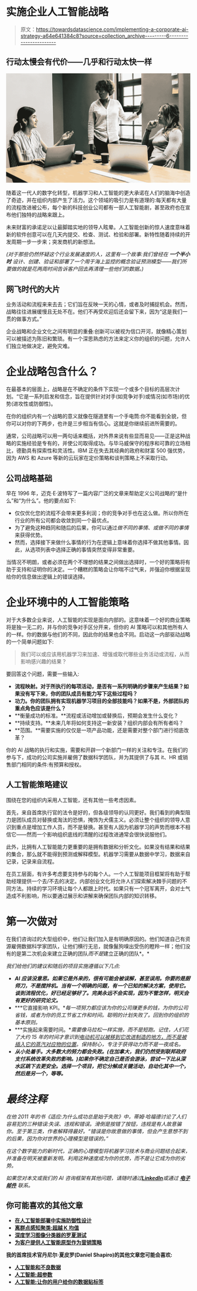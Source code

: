# 实施企业人工智能战略

> 原文：<https://towardsdatascience.com/implementing-a-corporate-ai-strategy-a64e641384c8?source=collection_archive---------6----------------------->

## 行动太慢会有代价——几乎和行动太快一样

![](img/83ecf9a8d35cccea3978e41db7c4f37e.png)

随着这一代人的数字化转型，机器学习和人工智能的更大承诺在人们的脑海中创造了奇迹，并在组织内部产生了活力。这个领域的吸引力是有道理的:每天都有大量的流程改进被公布，每个新的科技创业公司都有一部人工智能剧，甚至政府也在宣布他们独特的战略来跟上。

未来财富的承诺足以让最脚踏实地的领导人眩晕。人工智能创新的惊人速度意味着新的软件创意可以在几天内提交、检查、测试、检验和部署。新特性随着持续的开发周期一步一步来；突发商机的新想法。

*(对于那些仍然怀疑这个行业发展速度的人，这里有一个故事:我们曾经在* ***一个半小时*** *设计、创建、验证和部署了一个用于海上监控的概念验证预测模型——我们所要做的就是花两周时间告诉客户回去再清理一些他们的数据。)*

## 网飞时代的大片

业务活动和流程来来去去；它们旨在反映一天的心情，或者及时捕捉机会。然而，战略往往进展缓慢且无处不在。他们不再受欢迎后还会留下来，因为“这是我们一贯的做事方式。”

企业战略和企业文化之间有明显的重叠:创新可以被视为信口开河，就像精心策划可以被描述为陈旧和繁琐。有一个深思熟虑的方法来定义你的组织的问题，允许人们独立地做决定，避免灾难。

# 企业战略包含什么？

在最基本的层面上，战略是在不确定的条件下实现一个或多个目标的高层次计划。“它是一系列启发和信念，旨在提供针对对手(如竞争对手)或情况(如市场)的优势(进攻性或防御性)。

在你的组织内有一个战略的意义就像在隧道里有一个手电筒:你不能看到全貌，但你可以对你的下两步，也许是三步相当有信心。这就是你继续前进所需要的。

通常，公司战略可以用一两句话来概括，对外界来说有些显而易见——正是这种战略的实施经验是专有的，并使公司取得成功。与毕马威保守的程序和可靠的立场相比，德勤具有探索性和灵活性。IBM 正在失去其经典的政府和财富 500 强优势，因为 AWS 和 Azure 等新的云玩家在定价策略和谈判策略上不采取行动。

## 公司战略基础

早在 1996 年，迈克·E·波特写了一篇内容广泛的文章来帮助定义公司战略的“是什么”和“为什么”。他的要点如下:

*   仅仅优化您的流程不会带来更多利润；你的竞争对手也在这么做。所以你所在行业的所有公司都会收敛到同一个最优点。
*   为了避免这种趋同和随后的后果，你可以通过*做不同的事情、*或*做不同的事情*来获得优势。
*   然而，选择接下来做什么事情的行为在逻辑上意味着你选择不做其他事情。因此，从选项列表中选择正确的事情突然变得非常重要。

当情况不明朗，或者必须在两个不理想的结果之间做出选择时，一个好的策略将有助于支持和证明你的决定。一个糟糕的策略会让你喘不过气来，并强迫你根据呈现给你的信息做出逻辑上的错误选择。

# 企业环境中的人工智能策略

对于大多数企业来说，人工智能的实现是面向内部的。这意味着一个好的商业策略将是独一无二的，并与你的竞争对手区分开来，但你的 AI 策略可以和其他所有人的一样。你的数据与他们的不同，因此你的结果也会不同。启动这一内部驱动战略的一个简单问题如下:

> 我们可以或应该用机器学习来加速、增强或取代哪些业务活动或流程，从而影响感兴趣的结果？

要回答这个问题，需要一些输入:

*   **流程映射。对于所执行的每项活动，是否有一系列明确的步骤来产生结果？如果没有写下来，你的团队成员有能力写下这些过程吗？**
*   **功力。你的团队拥有实现机器学习项目的全部技能吗？如果不是，外部团队的重点角色应该是什么？**
*   **衡量成功的标准。**流程或活动增加或替换后，预期会发生什么变化？
*   **持续支持。**未来几年将如何支持这一新安装？组织内部会有所有者吗？
*   **范围。**需要实施的仅仅是一项产品功能，还是需要对整个部门进行彻底改革？

你的 AI 战略的执行和实施，需要和开辟一个新部门一样的关注和专注。在我们的参与下，成功的公司实施并雇佣了数据科学团队，并为其提供了与其 it、HR 或销售部门相同的条件:有预算和授权。

## 人工智能策略建议

围绕在您的组织内采用人工智能，还有其他一些考虑因素。

首先，来自首席执行官的法令是好的，但各级领导的认同更好。我们看到的典型阻力是团队成员对替换或淘汰的恐惧，掩饰为犬儒主义。必须让整个组织的领导人意识到重点是增加工作人员，而不是替换。甚至有人因为机器学习的声势而根本不相信它——然而一个影响组织底线的清醒的过程改进通常会很快说服他们。

此外，比拥有人工智能能力更重要的是拥有数据和分析文化。如果没有结果和结果的集合，那么就不能得到预测或解释模型。机器学习需要从数据中学习，数据来自记录，记录来自流程。

在员工层面，有许多考虑要支持参与的每个人。一个人工智能项目框架将有助于帮助经理提供一个去/不去的决定。内部创业文化将允许人们探索解决棘手问题的不同方法。持续的学习环境让每个人都跟上时代。如果只有一个冠军离开，会对士气造成不利影响，所以要通过展示和讲解来确保团队内部的知识转移。

# 第一次做对

在我们咨询过的大型组织中，他们让我们加入是有明确原因的。他们知道自己有资源雇佣数据科学家团队，让他们横行无忌，就像鬣狗嗅出受伤的瞪羚一样；他们没有的是第二次机会来建立正确的团队*而不是*建立正确的团队*。*

*我们给他们的建议和随后的项目实施遵循以下几点:*

*   ***AI 应该没意思。如果它是外来的，很有可能会被误解，甚至误用。你要的是厨师刀，不是搅拌机。当有一个明确的问题，有一个已知的解决方案，使用它。谈到流程优化，好已经足够好了。完美永远不会实现，因为不管怎样，明天会有更好的研究论文。***
*   ***它直接影响 KPI。**每一项努力都应该为你的公司赚更多的钱，为你的公司省钱，或者为你的员工节省工作和时间。聪明的计划失败了。回到你的组织的基本原则。*
*   ***实施起来需要时间。**需要像马拉松一样实施，而不是短跑。记住，人们花了大约 15 年的时间才意识到[电动机可以被移到它改进制造的地方，而不是被插入它的蒸汽对应物的位置](https://www.bbc.com/news/business-40673694)。保持耐心，专注于获得动力而不是一夜成名。*
*   ***从小处着手。大多数大的努力都会失败。(在加拿大，我们仍然受到联邦政府支付系统改革失败的影响。)如果你不确定自己是否会游泳，尝试一下比从深水区跳下去更安全。选择一个项目，把它分解成关键活动，自动化其中一个，然后是另一个，等等。***

# *最终注释*

*在他 2011 年的书《适应:为什么成功总是始于失败》中，蒂姆·哈福德讨论了人们容易犯的三种错误:失误、违规和错误。滑倒是按错了按钮，违规是有人故意骗你。至于第三类，作者解释得最好。“错误是你故意做的事情，但会产生意想不到的后果，因为你对世界的心理模型是错误的。”*

*在这个数字能力的新时代，正确的心理模型将机器学习技术与商业问题结合起来，并准备在明天被重新发明。利用这种速度成为你的优势，而不是让它成为你的劣势。*

**如果您对本文或我们的 AI 咨询框架有其他问题，请随时通过*[***LinkedIn***](https://www.linkedin.com/in/mnlemay/)**或通过* [***电子邮件***](mailto:matt@lemay.ai) *联系。***

## **你可能喜欢的其他文章**

*   **[在人工智能部署中实施防御性设计](/implementing-defensive-design-in-ai-deployments-fc8fdff11c27)**
*   **[离群点感知聚类:超越 K 均值](/outlier-aware-clustering-beyond-k-means-76f7bf8b4899)**
*   **[深度学习图像分类器的罗夏测试](/rorschach-tests-for-deep-learning-image-classifiers-68c019fcc9a9)**
*   **[为客户提供人工智能原型作为营销策略](/ai-prototypes-for-clients-as-a-marketing-strategy-70de404d27b5)**

**我的首席技术官丹尼尔·夏皮罗(Daniel Shapiro)的其他文章您可能会喜欢:**

*   **[人工智能和不良数据](/artificial-intelligence-and-bad-data-fbf2564c541a)**
*   **[人工智能:超参数](/artificial-intelligence-hyperparameters-48fa29daa516)**
*   **[人工智能:让你的用户给你的数据贴标签](https://medium.com/towards-data-science/artificial-intelligence-get-your-users-to-label-your-data-b5fa7c0c9e00)**